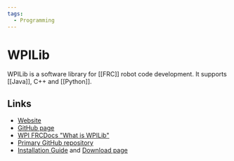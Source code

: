 ```yaml
---
tags:
  - Programming
---
```


# WPILib

WPILib is a software library for [[FRC]] robot code development. It supports [[Java]], C++ and [[Python]].

## Links

- [Website](https://wpilib.org/)
- [GitHub page](https://github.com/wpilibsuite)
- [WPI FRCDocs "What is WPILib"](https://frcdocs.wpi.edu/en/stable/docs/software/what-is-wpilib.html)
- [Primary GitHub repository](https://github.com/wpilibsuite/allwpilib)
- [Installation Guide](https://docs.wpilib.org/en/latest/docs/zero-to-robot/step-2/wpilib-setup.html) and [Download page](https://github.com/wpilibsuite/allwpilib/releases)